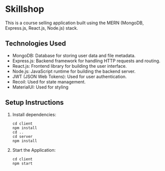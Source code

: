 
# Skillshop

This is a course selling application built using the MERN (MongoDB, Express.js, React.js, Node.js) stack.

## Technologies Used

- MongoDB: Database for storing user data and file metadata.
- Express.js: Backend framework for handling HTTP requests and routing.
- React.js: Frontend library for building the user interface.
- Node.js: JavaScript runtime for building the backend server.
- JWT (JSON Web Tokens): Used for user authentication.
- Recoil: Used for state management.
- MaterialUI: Used for styling

## Setup Instructions

1. Install dependencies:
   ```
   cd client
   npm install
   cd ..
   cd server
   npm install
   ```
2. Start the Application:
   ```
   cd client
   npm start
   ```
   

